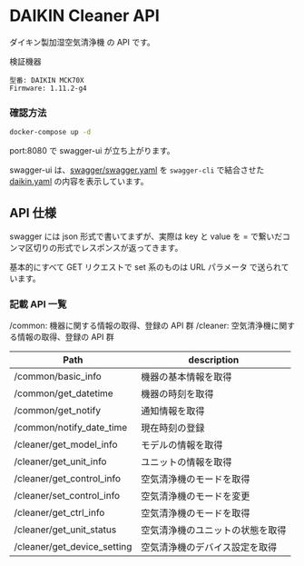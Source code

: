 # DAIKIN Cleaner API

ダイキン製加湿空気清浄機 の API です。

検証機器

```
型番: DAIKIN MCK70X
Firmware: 1.11.2-g4
```

### 確認方法

```sh
docker-compose up -d
```

port:8080 で swagger-ui が立ち上がります。

swagger-ui は、[swagger/swagger.yaml](https://github.com/nasshu2916/DAIKIN-API/blob/master/swagger/swagger.yaml) を `swagger-cli` で結合させた [daikin.yaml](https://github.com/nasshu2916/DAIKIN-API/blob/master/daikin.yaml) の内容を表示しています。

## API 仕様

swagger には json 形式で書いてまずが、実際は key と value を = で繋いだコンマ区切りの形式でレスポンスが返ってきます。

基本的にすべて GET リクエストで set 系のものは URL パラメータ で送られています。

### 記載 API 一覧

/common: 機器に関する情報の取得、登録の API 群
/cleaner: 空気清浄機に関する情報の取得、登録の API 群

| Path                        | description                      |
| --------------------------- | -------------------------------- |
| /common/basic_info          | 機器の基本情報を取得             |
| /common/get_datetime        | 機器の時刻を取得                 |
| /common/get_notify          | 通知情報を取得                   |
| /common/notify_date_time    | 現在時刻の登録                   |
| /cleaner/get_model_info     | モデルの情報を取得               |
| /cleaner/get_unit_info      | ユニットの情報を取得             |
| /cleaner/get_control_info   | 空気清浄機のモードを取得         |
| /cleaner/set_control_info   | 空気清浄機のモードを変更         |
| /cleaner/get_ctrl_info      | 空気清浄機のモードを取得         |
| /cleaner/get_unit_status    | 空気清浄機のユニットの状態を取得 |
| /cleaner/get_device_setting | 空気清浄機のデバイス設定を取得   |
